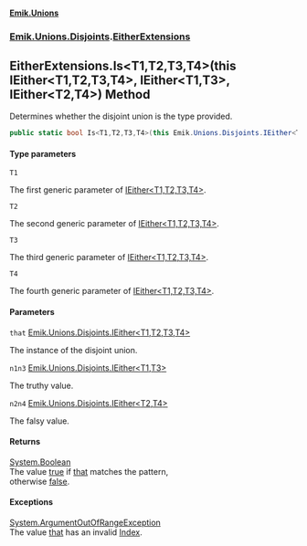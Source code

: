 #### [Emik.Unions](index.md 'index')
### [Emik.Unions.Disjoints](Emik.Unions.Disjoints.md 'Emik.Unions.Disjoints').[EitherExtensions](EitherExtensions.md 'Emik.Unions.Disjoints.EitherExtensions')

## EitherExtensions.Is<T1,T2,T3,T4>(this IEither<T1,T2,T3,T4>, IEither<T1,T3>, IEither<T2,T4>) Method

Determines whether the disjoint union is the type provided.

```csharp
public static bool Is<T1,T2,T3,T4>(this Emik.Unions.Disjoints.IEither<T1,T2,T3,T4> that, out Emik.Unions.Disjoints.IEither<T1,T3>? n1n3, out Emik.Unions.Disjoints.IEither<T2,T4>? n2n4);
```
#### Type parameters

<a name='Emik.Unions.Disjoints.EitherExtensions.Is_T1,T2,T3,T4_(thisEmik.Unions.Disjoints.IEither_T1,T2,T3,T4_,Emik.Unions.Disjoints.IEither_T1,T3_,Emik.Unions.Disjoints.IEither_T2,T4_).T1'></a>

`T1`

The first generic parameter of [IEither&lt;T1,T2,T3,T4&gt;](IEither{T1,T2,T3,T4}.md 'Emik.Unions.Disjoints.IEither<T1,T2,T3,T4>').

<a name='Emik.Unions.Disjoints.EitherExtensions.Is_T1,T2,T3,T4_(thisEmik.Unions.Disjoints.IEither_T1,T2,T3,T4_,Emik.Unions.Disjoints.IEither_T1,T3_,Emik.Unions.Disjoints.IEither_T2,T4_).T2'></a>

`T2`

The second generic parameter of [IEither&lt;T1,T2,T3,T4&gt;](IEither{T1,T2,T3,T4}.md 'Emik.Unions.Disjoints.IEither<T1,T2,T3,T4>').

<a name='Emik.Unions.Disjoints.EitherExtensions.Is_T1,T2,T3,T4_(thisEmik.Unions.Disjoints.IEither_T1,T2,T3,T4_,Emik.Unions.Disjoints.IEither_T1,T3_,Emik.Unions.Disjoints.IEither_T2,T4_).T3'></a>

`T3`

The third generic parameter of [IEither&lt;T1,T2,T3,T4&gt;](IEither{T1,T2,T3,T4}.md 'Emik.Unions.Disjoints.IEither<T1,T2,T3,T4>').

<a name='Emik.Unions.Disjoints.EitherExtensions.Is_T1,T2,T3,T4_(thisEmik.Unions.Disjoints.IEither_T1,T2,T3,T4_,Emik.Unions.Disjoints.IEither_T1,T3_,Emik.Unions.Disjoints.IEither_T2,T4_).T4'></a>

`T4`

The fourth generic parameter of [IEither&lt;T1,T2,T3,T4&gt;](IEither{T1,T2,T3,T4}.md 'Emik.Unions.Disjoints.IEither<T1,T2,T3,T4>').
#### Parameters

<a name='Emik.Unions.Disjoints.EitherExtensions.Is_T1,T2,T3,T4_(thisEmik.Unions.Disjoints.IEither_T1,T2,T3,T4_,Emik.Unions.Disjoints.IEither_T1,T3_,Emik.Unions.Disjoints.IEither_T2,T4_).that'></a>

`that` [Emik.Unions.Disjoints.IEither&lt;](IEither{T1,T2,T3,T4}.md 'Emik.Unions.Disjoints.IEither<T1,T2,T3,T4>')[T1](EitherExtensions.Is{T1,T2,T3,T4}(IEither{T1,T2,T3,T4},IEither&{T1,T3},IEither&{T2,T4}).md#Emik.Unions.Disjoints.EitherExtensions.Is_T1,T2,T3,T4_(thisEmik.Unions.Disjoints.IEither_T1,T2,T3,T4_,Emik.Unions.Disjoints.IEither_T1,T3_,Emik.Unions.Disjoints.IEither_T2,T4_).T1 'Emik.Unions.Disjoints.EitherExtensions.Is<T1,T2,T3,T4>(this Emik.Unions.Disjoints.IEither<T1,T2,T3,T4>, Emik.Unions.Disjoints.IEither<T1,T3>, Emik.Unions.Disjoints.IEither<T2,T4>).T1')[,](IEither{T1,T2,T3,T4}.md 'Emik.Unions.Disjoints.IEither<T1,T2,T3,T4>')[T2](EitherExtensions.Is{T1,T2,T3,T4}(IEither{T1,T2,T3,T4},IEither&{T1,T3},IEither&{T2,T4}).md#Emik.Unions.Disjoints.EitherExtensions.Is_T1,T2,T3,T4_(thisEmik.Unions.Disjoints.IEither_T1,T2,T3,T4_,Emik.Unions.Disjoints.IEither_T1,T3_,Emik.Unions.Disjoints.IEither_T2,T4_).T2 'Emik.Unions.Disjoints.EitherExtensions.Is<T1,T2,T3,T4>(this Emik.Unions.Disjoints.IEither<T1,T2,T3,T4>, Emik.Unions.Disjoints.IEither<T1,T3>, Emik.Unions.Disjoints.IEither<T2,T4>).T2')[,](IEither{T1,T2,T3,T4}.md 'Emik.Unions.Disjoints.IEither<T1,T2,T3,T4>')[T3](EitherExtensions.Is{T1,T2,T3,T4}(IEither{T1,T2,T3,T4},IEither&{T1,T3},IEither&{T2,T4}).md#Emik.Unions.Disjoints.EitherExtensions.Is_T1,T2,T3,T4_(thisEmik.Unions.Disjoints.IEither_T1,T2,T3,T4_,Emik.Unions.Disjoints.IEither_T1,T3_,Emik.Unions.Disjoints.IEither_T2,T4_).T3 'Emik.Unions.Disjoints.EitherExtensions.Is<T1,T2,T3,T4>(this Emik.Unions.Disjoints.IEither<T1,T2,T3,T4>, Emik.Unions.Disjoints.IEither<T1,T3>, Emik.Unions.Disjoints.IEither<T2,T4>).T3')[,](IEither{T1,T2,T3,T4}.md 'Emik.Unions.Disjoints.IEither<T1,T2,T3,T4>')[T4](EitherExtensions.Is{T1,T2,T3,T4}(IEither{T1,T2,T3,T4},IEither&{T1,T3},IEither&{T2,T4}).md#Emik.Unions.Disjoints.EitherExtensions.Is_T1,T2,T3,T4_(thisEmik.Unions.Disjoints.IEither_T1,T2,T3,T4_,Emik.Unions.Disjoints.IEither_T1,T3_,Emik.Unions.Disjoints.IEither_T2,T4_).T4 'Emik.Unions.Disjoints.EitherExtensions.Is<T1,T2,T3,T4>(this Emik.Unions.Disjoints.IEither<T1,T2,T3,T4>, Emik.Unions.Disjoints.IEither<T1,T3>, Emik.Unions.Disjoints.IEither<T2,T4>).T4')[&gt;](IEither{T1,T2,T3,T4}.md 'Emik.Unions.Disjoints.IEither<T1,T2,T3,T4>')

The instance of the disjoint union.

<a name='Emik.Unions.Disjoints.EitherExtensions.Is_T1,T2,T3,T4_(thisEmik.Unions.Disjoints.IEither_T1,T2,T3,T4_,Emik.Unions.Disjoints.IEither_T1,T3_,Emik.Unions.Disjoints.IEither_T2,T4_).n1n3'></a>

`n1n3` [Emik.Unions.Disjoints.IEither&lt;](IEither{T1,T2}.md 'Emik.Unions.Disjoints.IEither<T1,T2>')[T1](EitherExtensions.Is{T1,T2,T3,T4}(IEither{T1,T2,T3,T4},IEither&{T1,T3},IEither&{T2,T4}).md#Emik.Unions.Disjoints.EitherExtensions.Is_T1,T2,T3,T4_(thisEmik.Unions.Disjoints.IEither_T1,T2,T3,T4_,Emik.Unions.Disjoints.IEither_T1,T3_,Emik.Unions.Disjoints.IEither_T2,T4_).T1 'Emik.Unions.Disjoints.EitherExtensions.Is<T1,T2,T3,T4>(this Emik.Unions.Disjoints.IEither<T1,T2,T3,T4>, Emik.Unions.Disjoints.IEither<T1,T3>, Emik.Unions.Disjoints.IEither<T2,T4>).T1')[,](IEither{T1,T2}.md 'Emik.Unions.Disjoints.IEither<T1,T2>')[T3](EitherExtensions.Is{T1,T2,T3,T4}(IEither{T1,T2,T3,T4},IEither&{T1,T3},IEither&{T2,T4}).md#Emik.Unions.Disjoints.EitherExtensions.Is_T1,T2,T3,T4_(thisEmik.Unions.Disjoints.IEither_T1,T2,T3,T4_,Emik.Unions.Disjoints.IEither_T1,T3_,Emik.Unions.Disjoints.IEither_T2,T4_).T3 'Emik.Unions.Disjoints.EitherExtensions.Is<T1,T2,T3,T4>(this Emik.Unions.Disjoints.IEither<T1,T2,T3,T4>, Emik.Unions.Disjoints.IEither<T1,T3>, Emik.Unions.Disjoints.IEither<T2,T4>).T3')[&gt;](IEither{T1,T2}.md 'Emik.Unions.Disjoints.IEither<T1,T2>')

The truthy value.

<a name='Emik.Unions.Disjoints.EitherExtensions.Is_T1,T2,T3,T4_(thisEmik.Unions.Disjoints.IEither_T1,T2,T3,T4_,Emik.Unions.Disjoints.IEither_T1,T3_,Emik.Unions.Disjoints.IEither_T2,T4_).n2n4'></a>

`n2n4` [Emik.Unions.Disjoints.IEither&lt;](IEither{T1,T2}.md 'Emik.Unions.Disjoints.IEither<T1,T2>')[T2](EitherExtensions.Is{T1,T2,T3,T4}(IEither{T1,T2,T3,T4},IEither&{T1,T3},IEither&{T2,T4}).md#Emik.Unions.Disjoints.EitherExtensions.Is_T1,T2,T3,T4_(thisEmik.Unions.Disjoints.IEither_T1,T2,T3,T4_,Emik.Unions.Disjoints.IEither_T1,T3_,Emik.Unions.Disjoints.IEither_T2,T4_).T2 'Emik.Unions.Disjoints.EitherExtensions.Is<T1,T2,T3,T4>(this Emik.Unions.Disjoints.IEither<T1,T2,T3,T4>, Emik.Unions.Disjoints.IEither<T1,T3>, Emik.Unions.Disjoints.IEither<T2,T4>).T2')[,](IEither{T1,T2}.md 'Emik.Unions.Disjoints.IEither<T1,T2>')[T4](EitherExtensions.Is{T1,T2,T3,T4}(IEither{T1,T2,T3,T4},IEither&{T1,T3},IEither&{T2,T4}).md#Emik.Unions.Disjoints.EitherExtensions.Is_T1,T2,T3,T4_(thisEmik.Unions.Disjoints.IEither_T1,T2,T3,T4_,Emik.Unions.Disjoints.IEither_T1,T3_,Emik.Unions.Disjoints.IEither_T2,T4_).T4 'Emik.Unions.Disjoints.EitherExtensions.Is<T1,T2,T3,T4>(this Emik.Unions.Disjoints.IEither<T1,T2,T3,T4>, Emik.Unions.Disjoints.IEither<T1,T3>, Emik.Unions.Disjoints.IEither<T2,T4>).T4')[&gt;](IEither{T1,T2}.md 'Emik.Unions.Disjoints.IEither<T1,T2>')

The falsy value.

#### Returns
[System.Boolean](https://docs.microsoft.com/en-us/dotnet/api/System.Boolean 'System.Boolean')  
The value [true](https://docs.microsoft.com/en-us/dotnet/csharp/language-reference/builtin-types/bool 'https://docs.microsoft.com/en-us/dotnet/csharp/language-reference/builtin-types/bool') if [that](EitherExtensions.Is{T1,T2,T3,T4}(IEither{T1,T2,T3,T4},IEither&{T1,T3},IEither&{T2,T4}).md#Emik.Unions.Disjoints.EitherExtensions.Is_T1,T2,T3,T4_(thisEmik.Unions.Disjoints.IEither_T1,T2,T3,T4_,Emik.Unions.Disjoints.IEither_T1,T3_,Emik.Unions.Disjoints.IEither_T2,T4_).that 'Emik.Unions.Disjoints.EitherExtensions.Is<T1,T2,T3,T4>(this Emik.Unions.Disjoints.IEither<T1,T2,T3,T4>, Emik.Unions.Disjoints.IEither<T1,T3>, Emik.Unions.Disjoints.IEither<T2,T4>).that') matches the pattern,  
otherwise [false](https://docs.microsoft.com/en-us/dotnet/csharp/language-reference/builtin-types/bool 'https://docs.microsoft.com/en-us/dotnet/csharp/language-reference/builtin-types/bool').

#### Exceptions

[System.ArgumentOutOfRangeException](https://docs.microsoft.com/en-us/dotnet/api/System.ArgumentOutOfRangeException 'System.ArgumentOutOfRangeException')  
The value [that](EitherExtensions.Is{T1,T2,T3,T4}(IEither{T1,T2,T3,T4},IEither&{T1,T3},IEither&{T2,T4}).md#Emik.Unions.Disjoints.EitherExtensions.Is_T1,T2,T3,T4_(thisEmik.Unions.Disjoints.IEither_T1,T2,T3,T4_,Emik.Unions.Disjoints.IEither_T1,T3_,Emik.Unions.Disjoints.IEither_T2,T4_).that 'Emik.Unions.Disjoints.EitherExtensions.Is<T1,T2,T3,T4>(this Emik.Unions.Disjoints.IEither<T1,T2,T3,T4>, Emik.Unions.Disjoints.IEither<T1,T3>, Emik.Unions.Disjoints.IEither<T2,T4>).that') has an invalid [Index](IEither.Index.md 'Emik.Unions.Disjoints.IEither.Index').